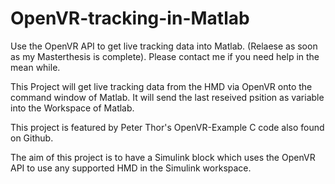 # OpenVR-tracking-in-Matlab
Use the OpenVR API to get live tracking data into Matlab.
(Relaese as soon as my Masterthesis is complete). Please contact me if you need help in the mean while.

This Project will get live tracking data from the HMD via OpenVR onto the command window of Matlab. It will send the last reseived psition as variable into the Workspace of Matlab.

This project is featured by Peter Thor's OpenVR-Example C code also found on Github.

The aim of this project is to have a Simulink block which uses the OpenVR API to use any supported HMD in the Simulink workspace.

